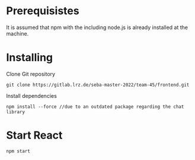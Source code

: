 # Prerequisistes
It is assumed that npm with the including node.js is already installed at the machine. 
# Installing

Clone Git repository
```
git clone https://gitlab.lrz.de/seba-master-2022/team-45/frontend.git
```

Install dependencies
```
npm install --force //due to an outdated package regarding the chat library
```

# Start React

```
npm start
```
